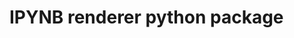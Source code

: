 # IPYNB renderer python package

<!-- project board - https://github.com/users/jiyamaryjoseph/projects/6



